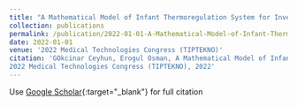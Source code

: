 ```yaml
---
title: "A Mathematical Model of Infant Thermoregulation System for Investigating Heat Exchange Mechanisms: A Biological System Model"
collection: publications
permalink: /publication/2022-01-01-A-Mathematical-Model-of-Infant-Thermoregulation-System-for-Investigating-Heat-Exchange-Mechanisms-A-Biological-System-Model
date: 2022-01-01
venue: '2022 Medical Technologies Congress (TIPTEKNO)'
citation: 'GOkcinar Ceyhun, Erogul Osman, A Mathematical Model of Infant Thermoregulation System for Investigating Heat Exchange Mechanisms: A Biological System Model"
2022 Medical Technologies Congress (TIPTEKNO), 2022'
---
```

Use [Google Scholar](https://scholar.google.com/scholar?q=A+Mathematical+Model+of+Infant+Thermoregulation+System+for+Investigating+Heat+Exchange+Mechanisms:+A+Biological+System+Model){:target="_blank"} for full citation